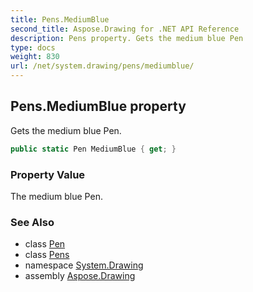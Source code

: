 ```yaml
---
title: Pens.MediumBlue
second_title: Aspose.Drawing for .NET API Reference
description: Pens property. Gets the medium blue Pen
type: docs
weight: 830
url: /net/system.drawing/pens/mediumblue/
---
```

## Pens.MediumBlue property

Gets the medium blue Pen.

```csharp
public static Pen MediumBlue { get; }
```

### Property Value

The medium blue Pen.

### See Also

* class [Pen](../../pen/)
* class [Pens](../)
* namespace [System.Drawing](../../pens/)
* assembly [Aspose.Drawing](../../../)


